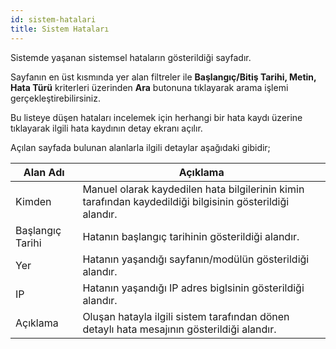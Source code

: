 ```yaml
---
id: sistem-hatalari
title: Sistem Hataları
---
```


Sistemde yaşanan sistemsel hataların gösterildiği sayfadır.

Sayfanın en üst kısmında yer alan filtreler ile **Başlangıç/Bitiş Tarihi, Metin, Hata Türü** kriterleri üzerinden **Ara** butonuna tıklayarak arama işlemi gerçekleştirebilirsiniz.

Bu listeye düşen hataları incelemek için herhangi bir hata kaydı üzerine tıklayarak ilgili hata kaydının detay ekranı açılır.

Açılan sayfada bulunan alanlarla ilgili detaylar aşağıdaki gibidir;

|Alan Adı|Açıklama|
|--|--|
|Kimden|Manuel olarak kaydedilen hata bilgilerinin kimin tarafından kaydedildiği bilgisinin gösterildiği alandır.|
|Başlangıç Tarihi|Hatanın başlangıç tarihinin gösterildiği alandır.|
|Yer|Hatanın yaşandığı sayfanın/modülün gösterildiği alandır.|
|IP|Hatanın yaşandığı IP adres biglsinin gösterildiği alandır.|
|Açıklama|Oluşan hatayla ilgili sistem tarafından dönen detaylı hata mesajının gösterildiği alandır.|
